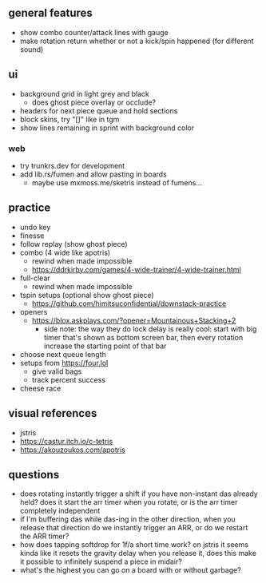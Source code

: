 ## general features

- show combo counter/attack lines with gauge
- make rotation return whether or not a kick/spin happened (for different sound)

## ui

- background grid in light grey and black
  - does ghost piece overlay or occlude?
- headers for next piece queue and hold sections
- block skins, try "[]" like in tgm
- show lines remaining in sprint with background color

### web

- try trunkrs.dev for development
- add lib.rs/fumen and allow pasting in boards
  - maybe use mxmoss.me/sketris instead of fumens...

## practice

- undo key
- finesse
- follow replay (show ghost piece)
- combo (4 wide like apotris)
  - rewind when made impossible
  - <https://ddrkirby.com/games/4-wide-trainer/4-wide-trainer.html>
- full-clear
  - rewind when made impossible
- tspin setups (optional show ghost piece)
  - <https://github.com/himitsuconfidential/downstack-practice>
- openers
  - <https://blox.askplays.com/?opener=Mountainous+Stacking+2>
    - side note: the way they do lock delay is really cool: start with big timer that's
      shown as bottom screen bar, then every rotation increase the starting point of that bar
- choose next queue length
- setups from <https://four.lol>
  - give valid bags
  - track percent success
- cheese race

## visual references

- jstris
- <https://castur.itch.io/c-tetris>
- <https://akouzoukos.com/apotris>

## questions

- does rotating instantly trigger a shift if you have non-instant das already held? does it
  start the arr timer when you rotate, or is the arr timer completely independent
- if I'm buffering das while das-ing in the other direction, when you release that direction
  do we instantly trigger an ARR, or do we restart the ARR timer?
- how does tapping softdrop for 1f/a short time work? on jstris it seems kinda like it resets the
  gravity delay when you release it, does this make it possible to infinitely suspend a piece
  in midair?
- what's the highest you can go on a board with or without garbage?
